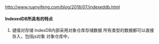 http://www.ruanyifeng.com/blog/2018/07/indexeddb.html

#### IndexedDB所具有的特点
1. 键值对存储
IndexDB内部采用对象仓库存储数据
所有类型的数据都可以直接存入，包括js对象
对象仓库中，